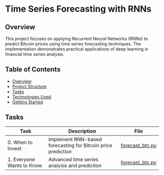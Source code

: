 # Time Series Forecasting with RNNs

## Overview
This project focuses on applying Recurrent Neural Networks (RNNs) to predict Bitcoin prices using time series forecasting techniques. The implementation demonstrates practical applications of deep learning in financial time series analysis.

## Table of Contents
- [Overview](#overview)
- [Project Structure](#project-structure)
- [Tasks](#tasks)
- [Technologies Used](#technologies-used)
- [Getting Started](#getting-started)

## Tasks
| Task | Description | File |
|------|-------------|------|
| 0. When to Invest | Implement RNN-based forecasting for Bitcoin price prediction | [forecast_btc.py](/supervised_learning/0x0D-RNNs/forecast_btc.py) |
| 1. Everyone Wants to Know | Advanced time series analysis and prediction | [forecast_btc.py](/supervised_learning/0x0D-RNNs/forecast_btc.py) |


